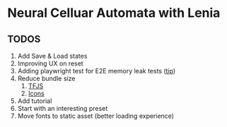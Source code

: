 # Neural Celluar Automata with Lenia

## TODOS

1. Add Save & Load states
2. Improving UX on reset
3. Adding playwright test for E2E memory leak tests ([tip](https://playwright.dev/docs/codegen-intro))
4. Reduce bundle size
    1. [TFJS](https://www.tensorflow.org/js/tutorials/deployment/size_optimized_bundles)
    2. [Icons](https://www.npmjs.com/package/@material-design-icons/svg)
5. Add tutorial
6. Start with an interesting preset
7. Move fonts to static asset (better loading experience)